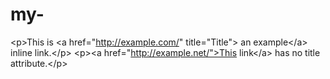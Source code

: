 # my-
&lt;p>This is &lt;a href="http://example.com/" title="Title"> an example&lt;/a> inline link.&lt;/p> &lt;p>&lt;a href="http://example.net/">This link&lt;/a> has no title attribute.&lt;/p>
